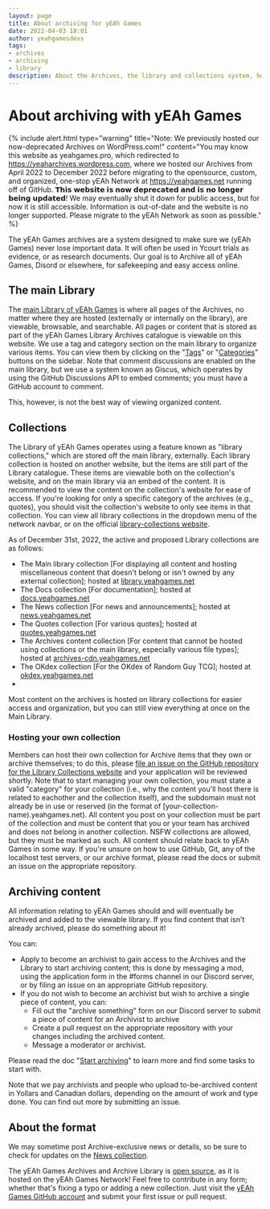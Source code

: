 ```yaml
---
layout: page
title: About archiving for yEAh Games
date: 2022-04-03 18:01
author: yeahgamesdevs
tags: 
- archives 
- archiving
- library
description: About the Archives, the library and collections system, how to start archiving or hosting archived content, and how we format the Archives.
---
```


# About archiving with yEAh Games

{% include alert.html type="warning" title="Note: We previously hosted our now-deprecated Archives on WordPress.com!" content="You may know this website as yeahgames.pro, which redirected to https://yeaharchives.wordpress.com, where we hosted our Archives from April 2022 to December 2022 before migrating to the opensource, custom, and organized, one-stop yEAh Network at https://yeahgames.net running off of GitHub. 𝗧𝗵𝗶𝘀 𝘄𝗲𝗯𝘀𝗶𝘁𝗲 𝗶𝘀 𝗻𝗼𝘄 𝗱𝗲𝗽𝗿𝗲𝗰𝗮𝘁𝗲𝗱 𝗮𝗻𝗱 𝗶𝘀 𝗻𝗼 𝗹𝗼𝗻𝗴𝗲𝗿 𝗯𝗲𝗶𝗻𝗴 𝘂𝗽𝗱𝗮𝘁𝗲𝗱! We may eventually shut it down for public access, but for now it is still accessible. Information is out-of-date and the website is no longer supported. Please migrate to the yEAh Network as soon as possible." %}

<!-- wp:paragraph -->The yEAh Games archives are a system designed to make sure we (yEAh Games) never lose important data. It will often be used in Ycourt trials as evidence, or as research documents. Our goal is to Archive all of yEAh Games, Disord or elsewhere, for safekeeping and easy access online.
<!-- /wp:paragraph -->

## The main Library

<!-- wp:paragraph -->
The [main Library of yEAh Games](https://library.yeahgames.net) is where all pages of the Archives, no matter where they are hosted (externally or internally on the library), are viewable, browsable, and searchable. All pages or content that is stored as part of the yEAh Games Library Archives catalogue is viewable on this website. We use a tag and category section on the main library to organize various items. You can view them by clicking on the "[Tags](https://library.yeahgames.net/tags)" or "[Categories](https://library.yeahgames.net/categories)" buttons on the sidebar. Note that comment discussions are enabled on the main library, but we use a system known as Giscus, which operates by using the GitHub Discussions API to embed comments; you must have a GitHub account to comment. 

This, however, is not the best way of viewing organized content. 

## Collections

The Library of yEAh Games operates using a feature known as "library collections," which are stored off the main library, externally. Each library collection is hosted on another website, but the items are still part of the Library catalogue. These items are viewable both on the collection's website, and on the main library via an embed of the content. It is recommended to view the content on the collection's website for ease of access. If you're looking for only a specific category of the archives (e.g., quotes), you should visit the collection's website to only see items in that collection. You can view all library collections in the dropdown menu of the network navbar, or on the official [library-collections website](https://library-collections.yeahgames.net).

As of December 31st, 2022, the active and proposed Library collections are as follows:
- The Main library collection [For displaying all content and hosting miscellaneous content that doesn't belong or isn't owned by any external collection]; hosted at [library.yeahgames.net](https://library.yeahgames.net)
- The Docs collection [For documentation]; hosted at [docs.yeahgames.net](https://docs.yeahgames.net)
- The News collection [For news and announcements]; hosted at [news.yeahgames.net](https://news.yeahgames.net)
- The Quotes collection [For various quotes]; hosted at [quotes.yeahgames.net](https://quotes.yeahgames.net)
- The Archives content collection [For content that cannot be hosted using collections or the main library, especially various file types]; hosted at [archives-cdn.yeahgames.net](https://archives-cdn.yeahgames.net)
- The OKdex collection [For the OKdex of Random Guy TCG]; hosted at [okdex.yeahgames.net](https://okdex.yeahgames.net)
- 

Most content on the archives is hosted on library collections for easier access and organization, but you can still view everything at once on the Main Library. 
### Hosting your own collection
Members can host their own collection for Archive items that they own or archive themselves; to do this, please [file an issue on the GitHub repository for the Library Collections website](https://github.com/yEAh-Games/library-collections/issues) and your application will be reviewed shortly. Note that to start managing your own collection, you must state a valid "category" for your collection (i.e., why the content you'll host there is related to eachother and the collection itself), and the subdomain must not already be in use or reserved (in the format of [your-collection-name).yeahgames.net). All content you post on your collection must be part of the collection and must be content that you or your team has archived and does not belong in another collection. NSFW collections are allowed, but they must be marked as such. All content should relate back to yEAh Games in some way. If you're unsure on how to use GitHub, Git, any of the localhost test servers, or our archive format, please read the docs or submit an issue on the appropriate repository.

## Archiving content

All information relating to yEAh Games should and will eventually be archived and added to the viewable library. If you find content that isn't already archived, please do something about it!

You can:
- Apply to become an archivist to gain access to the Archives and the Library to start archiving content; this is done by messaging a mod, using the application form in the #forms channel in our Discord server, or by filing an issue on an appropriate GitHub repository.
- If you do not wish to become an archivist but wish to archive a single piece of content, you can:
	+ Fill out the "archive something" form on our Discord server to submit a piece of content for an Archivist to archive
	+ Create a pull request on the appropriate repository with your changes including the archived content.
	+ Message a moderator or archivist.

Please read the doc "[Start archiving](https://docs.yeahgames.net/docs/archives/start)" to learn more and find some tasks to start with. 

Note that we pay archivists and people who upload to-be-archived content in Yollars and Canadian dollars, depending on the amount of work and type done. You can find out more by submitting an issue.

## About the format

We may sometime post Archive-exclusive news or details, so be sure to check for updates on the [News collection](https://news.yeahgames.net). 

The yEAh Games Archives and Archive Library is [open source](https://open-source.guide), as it is hosted on the yEAh Games Network! Feel free to contribute in any form; whether that's fixing a typo or adding a new collection. Just visit the [yEAh Games GitHub account](https://github.com/yeah-games) and submit your first issue or pull request.

